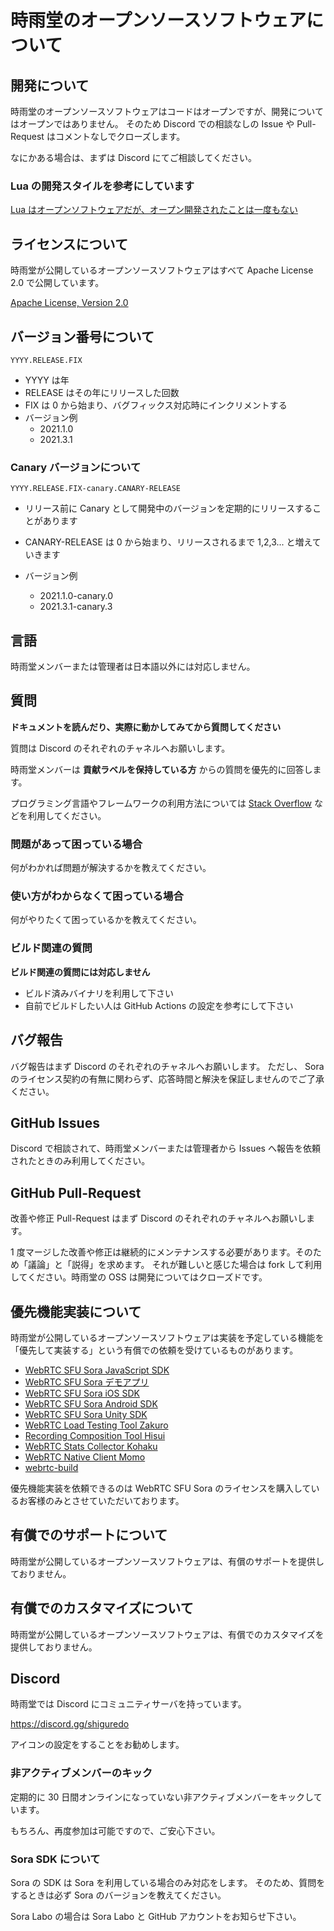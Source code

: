 # 時雨堂のオープンソースソフトウェアについて

## 開発について

時雨堂のオープンソースソフトウェアはコードはオープンですが、開発についてはオープンではありません。
そのため Discord での相談なしの Issue や Pull-Request はコメントなしでクローズします。

なにかある場合は、まずは Discord にてご相談してください。

### Lua の開発スタイルを参考にしています

[Lua はオープンソフトウェアだが、オープン開発されたことは一度もない](https://medium.com/@voluntas/lua-%E3%81%AF%E3%82%AA%E3%83%BC%E3%83%97%E3%83%B3%E3%82%BD%E3%83%95%E3%83%88%E3%82%A6%E3%82%A7%E3%82%A2%E3%81%A0%E3%81%8C-%E3%82%AA%E3%83%BC%E3%83%97%E3%83%B3%E9%96%8B%E7%99%BA%E3%81%95%E3%82%8C%E3%81%9F%E3%81%93%E3%81%A8%E3%81%AF%E4%B8%80%E5%BA%A6%E3%82%82%E3%81%AA%E3%81%84-61ea83ef96f7)

## ライセンスについて

時雨堂が公開しているオープンソースソフトウェアはすべて Apache License 2.0 で公開しています。

[Apache License, Version 2\.0](https://www.apache.org/licenses/LICENSE-2.0)

## バージョン番号について

```
YYYY.RELEASE.FIX
```

- YYYY は年
- RELEASE はその年にリリースした回数
- FIX は 0 から始まり、バグフィックス対応時にインクリメントする
- バージョン例
    - 2021.1.0
    - 2021.3.1

### Canary バージョンについて

```
YYYY.RELEASE.FIX-canary.CANARY-RELEASE
```

- リリース前に Canary として開発中のバージョンを定期的にリリースすることがあります
- CANARY-RELEASE は 0 から始まり、リリースされるまで 1,2,3... と増えていきます

- バージョン例
    - 2021.1.0-canary.0
    - 2021.3.1-canary.3

## 言語

時雨堂メンバーまたは管理者は日本語以外には対応しません。

## 質問

**ドキュメントを読んだり、実際に動かしてみてから質問してください**

質問は Discord のそれぞれのチャネルへお願いします。

時雨堂メンバーは **貢献ラベルを保持している方** からの質問を優先的に回答します。

プログラミング言語やフレームワークの利用方法については [Stack Overflow](https://stackoverflow.com/) などを利用してください。

### 問題があって困っている場合

何がわかれば問題が解決するかを教えてください。

### 使い方がわからなくて困っている場合

何がやりたくて困っているかを教えてください。

### ビルド関連の質問

**ビルド関連の質問には対応しません**

- ビルド済みバイナリを利用して下さい
- 自前でビルドしたい人は GitHub Actions の設定を参考にして下さい

## バグ報告

バグ報告はまず Discord のそれぞれのチャネルへお願いします。
ただし、 Sora のライセンス契約の有無に関わらず、応答時間と解決を保証しませんのでご了承ください。

## GitHub Issues

Discord で相談されて、時雨堂メンバーまたは管理者から Issues へ報告を依頼されたときのみ利用してください。

## GitHub Pull-Request

改善や修正 Pull-Request はまず Discord のそれぞれのチャネルへお願いします。

1 度マージした改善や修正は継続的にメンテナンスする必要があります。そのため「議論」と「説得」を求めます。
それが難しいと感じた場合は fork して利用してください。時雨堂の OSS は開発についてはクローズドです。

## 優先機能実装について

時雨堂が公開しているオープンソースソフトウェアは実装を予定している機能を「優先して実装する」という有償での依頼を受けているものがあります。

- [WebRTC SFU Sora JavaScript SDK](https://github.com/shiguredo/sora-js-sdk)
- [WebRTC SFU Sora デモアプリ](https://github.com/shiguredo/sora-demo)
- [WebRTC SFU Sora iOS SDK](https://github.com/shiguredo/sora-ios-sdk)
- [WebRTC SFU Sora Android SDK](https://github.com/shiguredo/sora-android-sdk)
- [WebRTC SFU Sora Unity SDK](https://github.com/shiguredo/sora-unity-sdk)
- [WebRTC Load Testing Tool Zakuro](https://github.com/shiguredo/zakuro)
- [Recording Composition Tool Hisui](https://github.com/shiguredo/hisui)
- [WebRTC Stats Collector Kohaku](https://github.com/shiguredo/kohaku)
- [WebRTC Native Client Momo](https://github.com/shiguredo/momo)
- [webrtc-build](https://github.com/shiguredo-webrtc-build/webrtc-build)

優先機能実装を依頼できるのは WebRTC SFU Sora のライセンスを購入しているお客様のみとさせていただいております。

## 有償でのサポートについて

時雨堂が公開しているオープンソースソフトウェアは、有償のサポートを提供しておりません。

## 有償でのカスタマイズについて

時雨堂が公開しているオープンソースソフトウェアは、有償でのカスタマイズを提供しておりません。

## Discord

時雨堂では Discord にコミュニティサーバを持っています。

https://discord.gg/shiguredo

アイコンの設定をすることをお勧めします。

### 非アクティブメンバーのキック

定期的に 30 日間オンラインになっていない非アクティブメンバーをキックしています。

もちろん、再度参加は可能ですので、ご安心下さい。

### Sora SDK について

Sora の SDK は Sora を利用している場合のみ対応をします。
そのため、質問をするときは必ず Sora のバージョンを教えてください。

Sora Labo の場合は Sora Labo と GitHub アカウントをお知らせ下さい。
